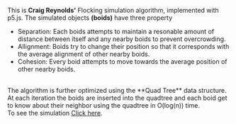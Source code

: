 This is **Craig Reynolds'** Flocking simulation algorithm, implemented with p5.js. The simulated objects **(boids)** have three property<br>
<ul>
<li>Separation: Each boids attempts to maintain a resonable amount of distance between itself and any nearby boids to prevent overcrowding.</li>
<li>Allignment: Boids try to change their position so that it corresponds with the average alignment of other nearby boids.</li>
<li>Cohesion: Every boid attempts to move towards the average position of other nearby boids.</li>
</ul>
<br>
The algorithm is further optimized using the **Quad Tree** data structure.<br>At each iteration the boids are inserted into the quadtree and each boid get to know about their neighbor using the quadtree in O(log(n)) time.
<br>To see the simulation <a href='https://abhikkhan.github.io/boid.github.io/'>Click here</a>.

